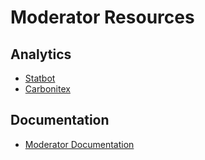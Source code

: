
# Moderator Resources

## Analytics
* [Statbot](https://statbot.net/dashboard/150662382874525696)
* [Carbonitex](https://carbonitex.net/Discord/server?s=150662382874525696)

## Documentation
* [Moderator Documentation](docs/)